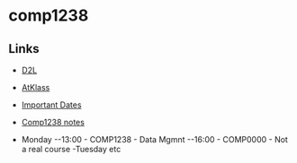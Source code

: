 # comp1238
## Links
- [D2L](https://learn.georgebrown.ca)
- [AtKlass](https://app.atklass.com)
- [Important Dates](https://www.georgebrown.ca/current-students/important-dates?term=27246&category=131)
- [Comp1238 notes](comp1238.md)
 
- Monday
--13:00 - COMP1238 - Data Mgmnt
--16:00 - COMP0000 - Not a real course
-Tuesday
etc
